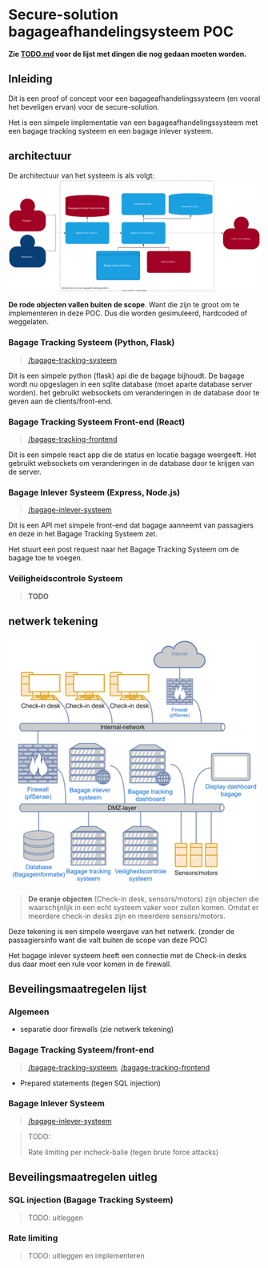 # Secure-solution bagageafhandelingsysteem POC

**Zie [TODO.md](/TODO.md) voor de lijst met dingen die nog gedaan moeten worden.**

## Inleiding

Dit is een proof of concept voor een bagageafhandelingssysteem (en vooral het beveligen ervan) voor de secure-solution.

Het is een simpele implementatie van een bagageafhandelingssysteem met een bagage tracking systeem en een bagage inlever systeem.

## architectuur

De architectuur van het systeem is als volgt:
![architectuur](DocumentatieResources/c4-bagageafhandeling.svg)

**De rode objecten vallen buiten de scope**. Want die zijn te groot om te implementeren in deze POC. Dus die worden gesimuleerd, hardcoded of weggelaten.

### Bagage Tracking Systeem (Python, Flask)

> [/bagage-tracking-systeem](/bagage-tracking-systeem)

Dit is een simpele python (flask) api die de bagage bijhoudt. De bagage wordt nu opgeslagen in een sqlite database (moet aparte database server worden). het gebruikt websockets om veranderingen in de database door te geven aan de clients/front-end.

### Bagage Tracking Systeem Front-end (React)

> [/bagage-tracking-frontend](/bagage-tracking-frontend)

Dit is een simpele react app die de status en locatie bagage weergeeft. Het gebruikt websockets om veranderingen in de database door te krijgen van de server.

### Bagage Inlever Systeem (Express, Node.js)

> [/bagage-inlever-systeem](/bagage-inlever-systeem)

Dit is een API met simpele front-end dat bagage aanneemt van passagiers en deze in het Bagage Tracking Systeem zet.

Het stuurt een post request naar het Bagage Tracking Systeem om de bagage toe te voegen.

### Veiligheidscontrole Systeem

> **TODO**

## netwerk tekening

![netwerk tekening](DocumentatieResources/netwerk-bagageafhandeling.png)

> **De oranje objecten** (Check-in desk, sensors/motors) zijn objecten die waarschijnlijk in een echt systeem vaker voor zullen komen. Omdat er meerdere check-in desks zijn en meerdere sensors/motors.

Deze tekening is een simpele weergave van het netwerk. (zonder de passagiersinfo want die valt buiten de scope van deze POC)

Het bagage inlever systeem heeft een connectie met de Check-in desks dus daar moet een rule voor komen in de firewall.

## Beveilingsmaatregelen lijst

### Algemeen

- separatie door firewalls (zie netwerk tekening)

### Bagage Tracking Systeem/front-end

> [/bagage-tracking-systeem](/bagage-tracking-systeem), [/bagage-tracking-frontend](/bagage-tracking-frontend)

- Prepared statements (tegen SQL injection)

### Bagage Inlever Systeem

> [/bagage-inlever-systeem](/bagage-inlever-systeem)

> TODO:
>
> Rate limiting per incheck-balie (tegen brute force attacks)

## Beveilingsmaatregelen uitleg

### SQL injection (Bagage Tracking Systeem)

> TODO: uitleggen

### Rate limiting

> TODO: uitleggen en implementeren
